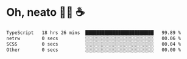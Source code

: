 # Oh, neato 🧑‍💻 ☕

<!--START_SECTION:waka-->

```txt
TypeScript   18 hrs 26 mins  █████████████████████████   99.89 %
netrw        0 secs          ░░░░░░░░░░░░░░░░░░░░░░░░░   00.06 %
SCSS         0 secs          ░░░░░░░░░░░░░░░░░░░░░░░░░   00.04 %
Other        0 secs          ░░░░░░░░░░░░░░░░░░░░░░░░░   00.00 %
```

<!--END_SECTION:waka-->
